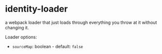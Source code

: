# identity-loader

a webpack loader that just loads through everything you throw at it without changing it.

Loader options:
* `sourceMap`: boolean - default: `false`